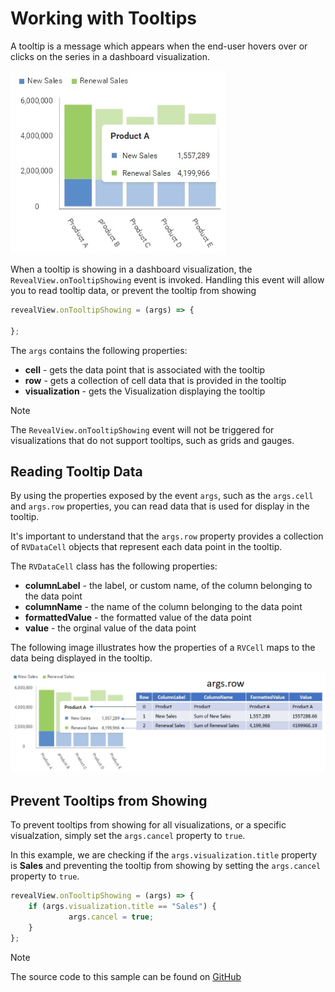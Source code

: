 # Working with Tooltips

A tooltip is a message which appears when the end-user hovers over or clicks on the series in a dashboard visualization.

![](images/tooltips.jpg)

When a tooltip is showing in a dashboard visualization, the `RevealView.onTooltipShowing` event is invoked. Handling this event will allow you to read tooltip data, or prevent the tooltip from showing

```javascript
revealView.onTooltipShowing = (args) => {

};
```

The `args` contains the following properties:
- **cell** - gets the data point that is associated with the tooltip
- **row** - gets a collection of cell data that is provided in the tooltip
- **visualization** - gets the Visualization displaying the tooltip

> [!NOTE]
> The `RevealView.onTooltipShowing` event will not be triggered for visualizations that do not support tooltips, such as grids and gauges.

## Reading Tooltip Data

By using the properties exposed by the event `args`, such as the `args.cell` and `args.row` properties, you can read data that is used for display in the tooltip.

It's important to understand that the `args.row` property provides a collection of `RVDataCell` objects that represent each data point in the tooltip.

The `RVDataCell` class has the following properties:
- **columnLabel** - the label, or custom name, of the column belonging to the data point
- **columnName** - the name of the column belonging to the data point
- **formattedValue** - the formatted value of the data point
- **value** - the orginal value of the data point

The following image illustrates how the properties of a `RVCell` maps to the data being displayed in the tooltip.

![](images/tooltips-row-property.jpg)

## Prevent Tooltips from Showing
To prevent tooltips from showing for all visualizations, or a specific visualzation, simply set the `args.cancel` property to `true`.

In this example, we are checking if the `args.visualization.title` property is **Sales** and preventing the tooltip from showing by setting the `args.cancel` property to `true`.

```javascript
revealView.onTooltipShowing = (args) => {
    if (args.visualization.title == "Sales") {
             args.cancel = true;
    }
};
```

> [!NOTE]
> The source code to this sample can be found on [GitHub](https://github.com/RevealBi/sdk-samples-javascript/tree/main/Tooltips)

